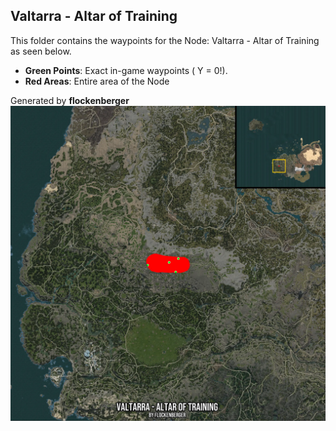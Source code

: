## Valtarra - Altar of Training
This folder contains the waypoints for the Node: Valtarra - Altar of Training as seen below.

- **Green Points**: Exact in-game waypoints ( Y = 0!).
- **Red Areas**: Entire area of the Node

Generated by **flockenberger**
![by_flockenberger](./Preview.webp)